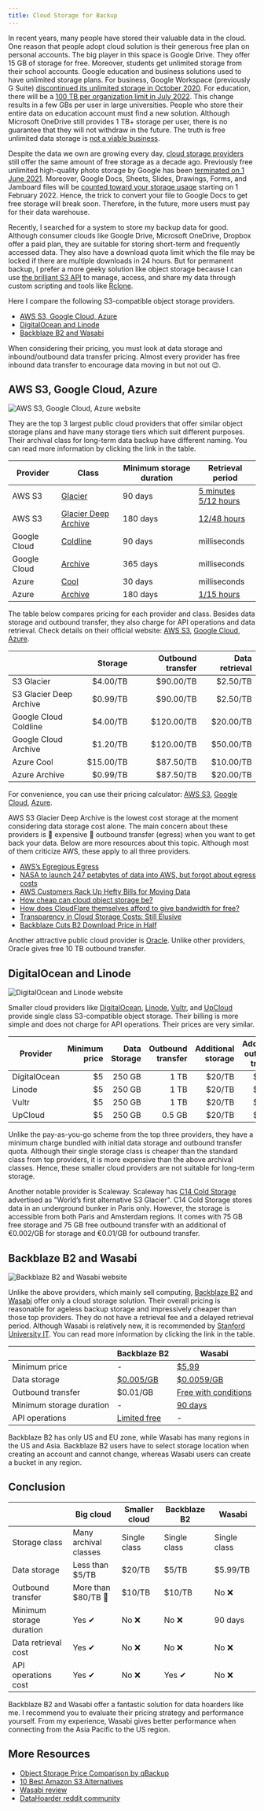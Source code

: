 ```yaml
---
title: Cloud Storage for Backup
---
```


In recent years, many people have stored their valuable data in the cloud. One reason that people adopt cloud solution is their generous free plan on personal accounts. The big player in this space is Google Drive. They offer 15 GB of storage for free. Moreover, students get unlimited storage from their school accounts. Google education and business solutions used to have unlimited storage plans. For business, Google Workspace (previously G Suite) [discontinued its unlimited storage in October 2020](https://9to5google.com/2020/10/08/google-workspace-drive-storage-limits/). For education, there will be a [100 TB per organization limit in July 2022](https://www.blog.google/outreach-initiatives/education/google-workspace-for-education). This change results in a few GBs per user in large universities. People who store their entire data on education account must find a new solution. Although Microsoft OneDrive still provides 1 TB+ storage per user, there is no guarantee that they will not withdraw in the future. The truth is free unlimited data storage is [not a viable business](https://twitter.com/dflieb/status/1326586070264279041).

Despite the data we own are growing every day, [cloud storage providers](https://www.theverge.com/2018/8/31/17796884/cloud-storage-service-google-drive-apple-icloud-microsoft-onedrive-dropbox-box-amazon) still offer the same amount of free storage as a decade ago. Previously free unlimited high-quality photo storage by Google has been [terminated on 1 June 2021](https://blog.google/products/photos/storage-changes/). Moreover, Google Docs, Sheets, Slides, Drawings, Forms, and Jamboard files will be [counted toward your storage usage](https://www.androidpolice.com/2021/04/05/google-is-delaying-when-docs-and-sheets-files-will-start-counting-against-account-storage/) starting on 1 February 2022. Hence, the trick to convert your file to Google Docs to get free storage will break soon. Therefore, in the future, more users must pay for their data warehouse.

Recently, I searched for a system to store my backup data for good. Although consumer clouds like Google Drive, Microsoft OneDrive, Dropbox offer a paid plan, they are suitable for storing short-term and frequently accessed data. They also have a download quota limit which the file may be locked if there are multiple downloads in 24 hours. But for permanent backup, I prefer a more geeky solution like object storage because I can use [the brilliant S3 API](https://aws.amazon.com/s3/storage-launches-infographic/) to manage, access, and share my data through custom scripting and tools like [Rclone](https://rclone.org/).

Here I compare the following S3-compatible object storage providers.

- [AWS S3, Google Cloud, Azure](#aws-s3-google-cloud-azure)
- [DigitalOcean and Linode](#digitalocean-and-linode)
- [Backblaze B2 and Wasabi](#backblaze-b2-and-wasabi)

When considering their pricing, you must look at data storage and inbound/outbound data transfer pricing. Almost every provider has free inbound data transfer to encourage data moving in but not out 😉.

## AWS S3, Google Cloud, Azure

![AWS S3, Google Cloud, Azure website](../2021-08-01-cloud-storage-for-backup/awsgcpaz.png)

They are the top 3 largest public cloud providers that offer similar object storage plans and have many storage tiers which suit different purposes. Their archival class for long-term data backup have different naming. You can read more information by clicking the link in the table.

| Provider     | Class                                                                                                             | Minimum storage duration | Retrieval period                                                                                                          |
| ------------ | ----------------------------------------------------------------------------------------------------------------- | ------------------------ | ------------------------------------------------------------------------------------------------------------------------- |
| AWS S3       | [Glacier](https://docs.aws.amazon.com/AmazonS3/latest/userguide/storage-class-intro.html#sc-glacier)              | 90 days                  | [5 minutes<br>5/12 hours](https://docs.aws.amazon.com/AmazonS3/latest/userguide/restoring-objects-retrieval-options.html) |
| AWS S3       | [Glacier Deep Archive](https://docs.aws.amazon.com/AmazonS3/latest/userguide/storage-class-intro.html#sc-glacier) | 180 days                 | [12/48 hours](https://docs.aws.amazon.com/AmazonS3/latest/userguide/restoring-objects-retrieval-options.html)             |
| Google Cloud | [Coldline](https://cloud.google.com/storage/docs/storage-classes#coldline)                                        | 90 days                  | milliseconds                                                                                                              |
| Google Cloud | [Archive](https://cloud.google.com/storage/docs/storage-classes#archive)                                          | 365 days                 | milliseconds                                                                                                              |
| Azure        | [Cool](https://docs.microsoft.com/en-us/azure/storage/blobs/storage-blob-storage-tiers#cool-access-tier)          | 30 days                  | milliseconds                                                                                                              |
| Azure        | [Archive](https://docs.microsoft.com/en-us/azure/storage/blobs/storage-blob-storage-tiers#archive-access-tier)    | 180 days                 | [1/15 hours](https://docs.microsoft.com/en-us/azure/storage/blobs/storage-blob-rehydration)                               |

The table below compares pricing for each provider and class. Besides data storage and outbound transfer, they also charge for API operations and data retrieval. Check details on their official website: [AWS S3](https://aws.amazon.com/s3/pricing/), [Google Cloud](https://cloud.google.com/storage/pricing), [Azure](https://azure.microsoft.com/en-us/pricing/details/storage/blobs/).

|                         |   Storage | Outbound transfer | Data retrieval |
| ----------------------- | --------: | ----------------: | -------------: |
| S3 Glacier              |  $4.00/TB |         $90.00/TB |       $2.50/TB |
| S3 Glacier Deep Archive |  $0.99/TB |         $90.00/TB |       $2.50/TB |
| Google Cloud Coldline   |  $4.00/TB |        $120.00/TB |      $20.00/TB |
| Google Cloud Archive    |  $1.20/TB |        $120.00/TB |      $50.00/TB |
| Azure Cool              | $15.00/TB |         $87.50/TB |      $10.00/TB |
| Azure Archive           |  $0.99/TB |         $87.50/TB |      $20.00/TB |

For convenience, you can use their pricing calculator: [AWS S3](https://calculator.aws/), [Google Cloud](https://cloud.google.com/products/calculator), [Azure](https://azure.microsoft.com/en-us/pricing/calculator/).

AWS S3 Glacier Deep Archive is the lowest cost storage at the moment considering data storage cost alone. The main concern about these providers is 💢 expensive 💢 outbound transfer (egress) when you want to get back your data. Below are more resources about this topic. Although most of them criticize AWS, these apply to all three providers.

- [AWS’s Egregious Egress](https://blog.cloudflare.com/aws-egregious-egress/)
- [NASA to launch 247 petabytes of data into AWS, but forgot about egress costs](https://news.ycombinator.com/item?id=22626097)
- [AWS Customers Rack Up Hefty Bills for Moving Data](https://news.ycombinator.com/item?id=21314412)
- [How cheap can cloud object storage be?](https://simon-80033.medium.com/how-cheap-can-cloud-storage-be-8262c67b48c1)
- [How does CloudFlare themselves afford to give bandwidth for free?](https://news.ycombinator.com/item?id=20791563)
- [Transparency in Cloud Storage Costs: Still Elusive](https://www.backblaze.com/blog/transparency-in-cloud-storage-costs/)
- [Backblaze Cuts B2 Download Price in Half](https://www.backblaze.com/blog/backblaze-b2-drops-download-price-in-half/)

Another attractive public cloud provider is [Oracle](https://www.oracle.com/cloud/storage/pricing.html). Unlike other providers, Oracle gives free 10 TB outbound transfer.

## DigitalOcean and Linode

![DigitalOcean and Linode website](../2021-08-01-cloud-storage-for-backup/doli.png)

Smaller cloud providers like [DigitalOcean](https://www.digitalocean.com/products/spaces/), [Linode](https://www.linode.com/products/object-storage/), [Vultr](https://www.vultr.com/products/object-storage/), and [UpCloud](https://upcloud.com/products/object-storage/) provide single class S3-compatible object storage. Their billing is more simple and does not charge for API operations. Their prices are very similar.

| Provider     | Minimum price | Data Storage | Outbound transfer | Additional storage | Additional outbound transfer |
| ------------ | ------------: | -----------: | ----------------: | -----------------: | ---------------------------: |
| DigitalOcean |            $5 |       250 GB |              1 TB |             $20/TB |                       $10/TB |
| Linode       |            $5 |       250 GB |              1 TB |             $20/TB |                       $10/TB |
| Vultr        |            $5 |       250 GB |              1 TB |             $20/TB |                       $10/TB |
| UpCloud      |            $5 |       250 GB |            0.5 GB |             $20/TB |                       $10/TB |

Unlike the pay-as-you-go scheme from the top three providers, they have a minimum charge bundled with initial data storage and outbound transfer quota. Although their single storage class is cheaper than the standard class from top providers, it is more expensive than the above archival classes. Hence, these smaller cloud providers are not suitable for long-term storage.

Another notable provider is Scaleway. Scaleway has [C14 Cold Storage](https://www.scaleway.com/en/c14-cold-storage/) advertised as "World’s first alternative S3 Glacier". C14 Cold Storage stores data in an underground bunker in Paris only. However, the storage is accessible from both Paris and Amsterdam regions. It comes with 75 GB free storage and 75 GB free outbound transfer with an additional of €0.002/GB for storage and €0.01/GB for outbound transfer.

## Backblaze B2 and Wasabi

![Backblaze B2 and Wasabi website](../2021-08-01-cloud-storage-for-backup/bbwa.png)

Unlike the above providers, which mainly sell computing, [Backblaze B2](https://www.backblaze.com/b2/cloud-storage.html) and [Wasabi](https://wasabi.com/) offer only a cloud storage solution. Their overall pricing is reasonable for ageless backup storage and impressively cheaper than those top providers. They do not have a retrieval fee and a delayed retrieval period. Although Wasabi is relatively new, it is recommended by [Stanford University IT](https://uit.stanford.edu/storage/wasabi-cloud-storage). You can read more information by clicking the link in the table.

|                          | Backblaze B2                                                            | Wasabi                                                                           |
| ------------------------ | ----------------------------------------------------------------------- | -------------------------------------------------------------------------------- |
| Minimum price            | -                                                                       | [$5.99](https://wasabi.com/paygo-pricing-faq/#minimum-storage-charge)            |
| Data storage             | [$0.005/GB](https://www.backblaze.com/b2/cloud-storage-pricing.html)    | [$0.0059/GB](https://wasabi.com/cloud-storage-pricing/)                          |
| Outbound transfer        | $0.01/GB                                                                | [Free with conditions](https://wasabi.com/paygo-pricing-faq/#free-egress-policy) |
| Minimum storage duration | -                                                                       | [90 days](https://wasabi.com/paygo-pricing-faq/#minimum-storage-duration)        |
| API operations           | [Limited free](https://www.backblaze.com/b2/b2-transactions-price.html) | -                                                                                |

Backblaze B2 has only US and EU zone, while Wasabi has many regions in the US and Asia. Backblaze B2 users have to select storage location when creating an account and cannot change, whereas Wasabi users can create a bucket in any region.

## Conclusion

|                          | Big cloud             | Smaller cloud | Backblaze B2 | Wasabi       |
| ------------------------ | --------------------- | ------------- | ------------ | ------------ |
| Storage class            | Many archival classes | Single class  | Single class | Single class |
| Data storage             | Less than $5/TB       | $20/TB        | $5/TB        | $5.99/TB     |
| Outbound transfer        | More than $80/TB 💢   | $10/TB        | $10/TB       | No ❌        |
| Minimum storage duration | Yes ✔                 | No ❌         | No ❌        | 90 days      |
| Data retrieval cost      | Yes ✔                 | No ❌         | No ❌        | No ❌        |
| API operations cost      | Yes ✔                 | No ❌         | Yes ✔        | No ❌        |

Backblaze B2 and Wasabi offer a fantastic solution for data hoarders like me. I recommend you to evaluate their pricing strategy and performance yourself. From my experience, Wasabi gives better performance when connecting from the Asia Pacific to the US region.

## More Resources

- [Object Storage Price Comparison by qBackup](https://www.qualeed.com/en/qbackup/cloud-storage-comparison/)
- [10 Best Amazon S3 Alternatives](https://www.coralnodes.com/amazon-s3-alternatives/)
- [Wasabi review](https://www.coralnodes.com/wasabi-storage-review/)
- [DataHoarder reddit community](https://www.reddit.com/r/DataHoarder/)
